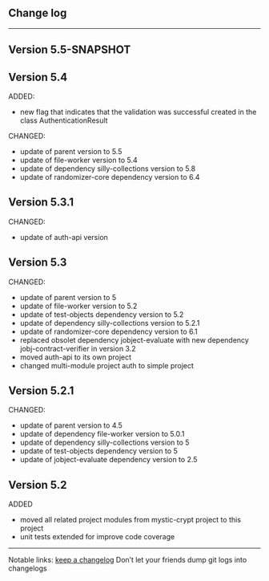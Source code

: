 ## Change log
----------------------

Version 5.5-SNAPSHOT
-------------



Version 5.4
-------------

ADDED:

- new flag that indicates that the validation was successful created in the class AuthenticationResult

CHANGED:

- update of parent version to 5.5
- update of file-worker version to 5.4
- update of dependency silly-collections version to 5.8
- update of randomizer-core dependency version to 6.4

Version 5.3.1
-------------

CHANGED:

- update of auth-api version

Version 5.3
-------------

CHANGED:

- update of parent version to 5
- update of file-worker version to 5.2
- update of test-objects dependency version to 5.2
- update of dependency silly-collections version to 5.2.1
- update of randomizer-core dependency version to 6.1
- replaced obsolet dependency jobject-evaluate with new dependency jobj-contract-verifier in version 3.2
- moved auth-api to its own project
- changed multi-module project auth to simple project

Version 5.2.1
-------------

CHANGED:

- update of parent version to 4.5
- update of dependency file-worker version to 5.0.1
- update of dependency silly-collections version to 5
- update of test-objects dependency version to 5
- update of jobject-evaluate dependency version to 2.5

Version 5.2
-------------

ADDED

- moved all related project modules from mystic-crypt project to this project
- unit tests extended for improve code coverage

-------------

Notable links:
[keep a changelog](http://keepachangelog.com/en/1.0.0/) Don’t let your friends dump git logs into changelogs